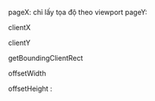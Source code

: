 pageX: chỉ lấy tọa độ theo viewport
pageY:


clientX


clientY


getBoundingClientRect


offsetWidth



offsetHeight :